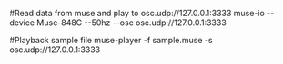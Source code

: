 #Read data from muse and play to osc.udp://127.0.0.1:3333
muse-io --device Muse-848C --50hz --osc osc.udp://127.0.0.1:3333

#Playback sample file
muse-player -f sample.muse -s osc.udp://127.0.0.1:3333